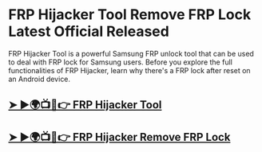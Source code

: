 # FRP Hijacker Tool Remove FRP Lock Latest Official Released

FRP Hijacker Tool is a powerful Samsung FRP unlock tool that can be used to deal with FRP lock for Samsung users. Before you explore the full functionalities of FRP Hijacker, learn why there's a FRP lock after reset on an Android device.

## [➤ ►🌍📺📱👉 FRP Hijacker Tool](https://tinyurl.com/3hkw6bze)

## [➤ ►🌍📺📱👉 FRP Hijacker Remove FRP Lock](https://tinyurl.com/3hkw6bze)
